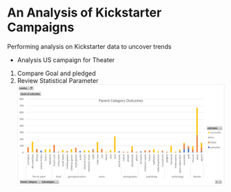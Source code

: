 # An Analysis of Kickstarter Campaigns
Performing analysis on Kickstarter data to uncover trends
* Analysis US campaign for Theater
1. Compare Goal and pledged 
2. Review Statistical Parameter
![Alt text](<https://github.com/reza-ya57/Kickstarter-Analysis/blob/main/Subcategory%20Oucomes-US.png>)
